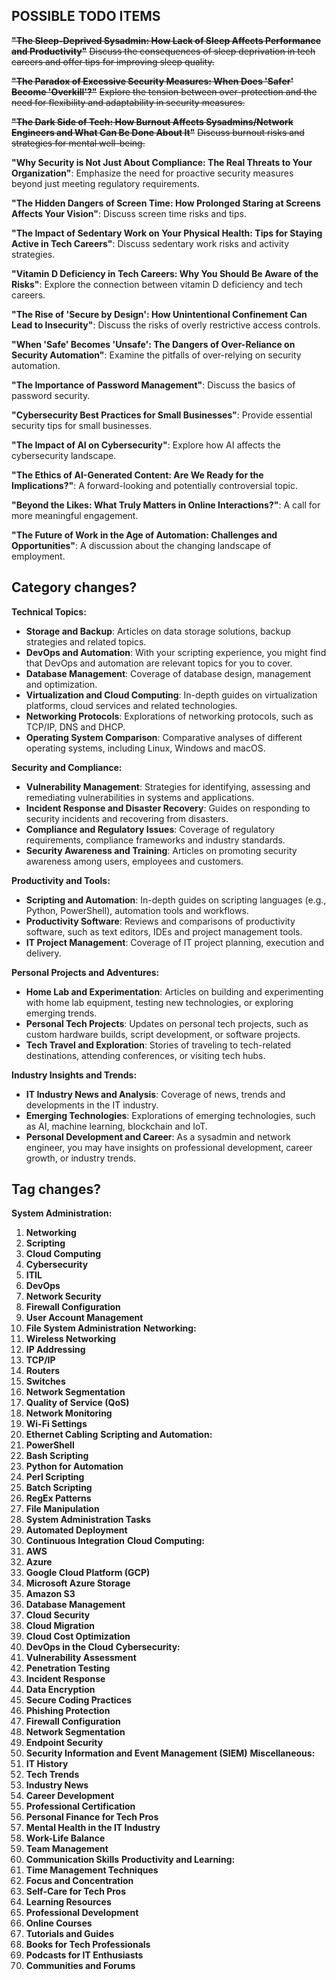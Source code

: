 POSSIBLE TODO ITEMS
----------

~~**"The Sleep-Deprived Sysadmin: How Lack of Sleep Affects Performance and Productivity"**~~
~~Discuss the consequences of sleep deprivation in tech careers and offer tips for improving sleep quality.~~

~~**"The Paradox of Excessive Security Measures: When Does 'Safer' Become 'Overkill'?"**~~
~~Explore the tension between over-protection and the need for flexibility and adaptability in security measures.~~

~~**"The Dark Side of Tech: How Burnout Affects Sysadmins/Network Engineers and What Can Be Done About It"**~~
~~Discuss burnout risks and strategies for mental well-being.~~

**"Why Security is Not Just About Compliance: The Real Threats to Your Organization"**: Emphasize the need for proactive security measures beyond just meeting regulatory requirements.

**"The Hidden Dangers of Screen Time: How Prolonged Staring at Screens Affects Your Vision"**: Discuss screen time risks and tips.

**"The Impact of Sedentary Work on Your Physical Health: Tips for Staying Active in Tech Careers"**: Discuss sedentary work risks and activity strategies.

**"Vitamin D Deficiency in Tech Careers: Why You Should Be Aware of the Risks"**: Explore the connection between vitamin D deficiency and tech careers.

**"The Rise of 'Secure by Design': How Unintentional Confinement Can Lead to Insecurity"**: Discuss the risks of overly restrictive access controls.

**"When 'Safe' Becomes 'Unsafe': The Dangers of Over-Reliance on Security Automation"**: Examine the pitfalls of over-relying on security automation.

**"The Importance of Password Management"**: Discuss the basics of password security.

**"Cybersecurity Best Practices for Small Businesses"**: Provide essential security tips for small businesses.

**"The Impact of AI on Cybersecurity"**: Explore how AI affects the cybersecurity landscape.

**"The Ethics of AI-Generated Content: Are We Ready for the Implications?"**: A forward-looking and potentially controversial topic.

**"Beyond the Likes: What Truly Matters in Online Interactions?"**: A call for more meaningful engagement.

**"The Future of Work in the Age of Automation: Challenges and Opportunities"**: A discussion about the changing landscape of employment.




Category changes?
-----------------

**Technical Topics:**
  * **Storage and Backup**: Articles on data storage solutions, backup strategies and related topics.
  * **DevOps and Automation**: With your scripting experience, you might find that DevOps and automation are relevant topics for you to cover.
  * **Database Management**: Coverage of database design, management and optimization.
  * **Virtualization and Cloud Computing**: In-depth guides on virtualization platforms, cloud services and related technologies.
  * **Networking Protocols**: Explorations of networking protocols, such as TCP/IP, DNS and DHCP.
  * **Operating System Comparison**: Comparative analyses of different operating systems, including Linux, Windows and macOS.

**Security and Compliance:**
  * **Vulnerability Management**: Strategies for identifying, assessing and remediating vulnerabilities in systems and applications.
  * **Incident Response and Disaster Recovery**: Guides on responding to security incidents and recovering from disasters.
  * **Compliance and Regulatory Issues**: Coverage of regulatory requirements, compliance frameworks and industry standards.
  * **Security Awareness and Training**: Articles on promoting security awareness among users, employees and customers.

**Productivity and Tools:**
  * **Scripting and Automation**: In-depth guides on scripting languages (e.g., Python, PowerShell), automation tools and workflows.
  * **Productivity Software**: Reviews and comparisons of productivity software, such as text editors, IDEs and project management tools.
  * **IT Project Management**: Coverage of IT project planning, execution and delivery.

**Personal Projects and Adventures:**
  * **Home Lab and Experimentation**: Articles on building and experimenting with home lab equipment, testing new technologies, or exploring emerging trends.
  * **Personal Tech Projects**: Updates on personal tech projects, such as custom hardware builds, script development, or software projects.
  * **Tech Travel and Exploration**: Stories of traveling to tech-related destinations, attending conferences, or visiting tech hubs.

**Industry Insights and Trends:**
  * **IT Industry News and Analysis**: Coverage of news, trends and developments in the IT industry.
  * **Emerging Technologies**: Explorations of emerging technologies, such as AI, machine learning, blockchain and IoT.
  * **Personal Development and Career**: As a sysadmin and network engineer, you may have insights on professional development, career growth, or industry trends.

Tag changes?
------------
**System Administration:**
1. **Networking**
2. **Scripting**
3. **Cloud Computing**
4. **Cybersecurity**
5. **ITIL**
6. **DevOps**
7. **Network Security**
8. **Firewall Configuration**
9. **User Account Management**
10. **File System Administration**
**Networking:**
1. **Wireless Networking**
2. **IP Addressing**
3. **TCP/IP**
4. **Routers**
5. **Switches**
6. **Network Segmentation**
7. **Quality of Service (QoS)**
8. **Network Monitoring**
9. **Wi-Fi Settings**
10. **Ethernet Cabling**
**Scripting and Automation:**
1. **PowerShell**
2. **Bash Scripting**
3. **Python for Automation**
4. **Perl Scripting**
5. **Batch Scripting**
6. **RegEx Patterns**
7. **File Manipulation**
8. **System Administration Tasks**
9. **Automated Deployment**
10. **Continuous Integration**
**Cloud Computing:**
1. **AWS**
2. **Azure**
3. **Google Cloud Platform (GCP)**
4. **Microsoft Azure Storage**
5. **Amazon S3**
6. **Database Management**
7. **Cloud Security**
8. **Cloud Migration**
9. **Cloud Cost Optimization**
10. **DevOps in the Cloud**
**Cybersecurity:**
1. **Vulnerability Assessment**
2. **Penetration Testing**
3. **Incident Response**
4. **Data Encryption**
5. **Secure Coding Practices**
6. **Phishing Protection**
7. **Firewall Configuration**
8. **Network Segmentation**
9. **Endpoint Security**
10. **Security Information and Event Management (SIEM)**
**Miscellaneous:**
1. **IT History**
2. **Tech Trends**
3. **Industry News**
4. **Career Development**
5. **Professional Certification**
6. **Personal Finance for Tech Pros**
7. **Mental Health in the IT Industry**
8. **Work-Life Balance**
9. **Team Management**
10. **Communication Skills**
**Productivity and Learning:**
1. **Time Management Techniques**
2. **Focus and Concentration**
3. **Self-Care for Tech Pros**
4. **Learning Resources**
5. **Professional Development**
6. **Online Courses**
7. **Tutorials and Guides**
8. **Books for Tech Professionals**
9. **Podcasts for IT Enthusiasts**
10. **Communities and Forums**
